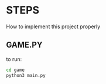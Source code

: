 # STEPS

How to implement this project properly

## GAME.PY

to run:

```sh
cd game
python3 main.py 
```